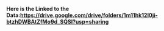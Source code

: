 **Here is the Linked to the Data:https://drive.google.com/drive/folders/1m11hk12I0ji-btzhDWBAtZfMo9d_SQSl?usp=sharing**
